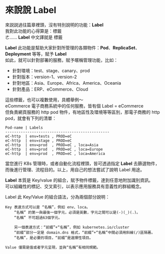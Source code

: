 # 來說說 Label

來説説過往篇章裡頭，沒有特別說明的功能：**Label**  
我對此功能的心得算是：標籤  
ㄜ...... **Label** 中文譯就是 標籤

**Label** 此功能是幫助大家針對所管理的各類物件：**Pod**、**ReplicaSet**、**Deployment** 等等，賦予 **Label**  
如此，就可以針對部署的服務，賦予暱稱管理功能，比如：

* 針對環境：test、stage、canary、prod
* 針對版本：version-1、version-2
* 針對地區：Asia、Europe、Africa、America、Oceania
* 針對產品：ERP、eCommerce、Cloud

這些標籤，也可以複數使用，具體舉例～  
eCommerce 電子商務系統中的任何服務，皆有個 Label = eCommerce  
但負責網頁服務的 http pod 物件，有地區性及環境等等區別，那電子商務的 http pod，就會有下列的清單：

```text
Pod-name | Labels
-----------------------------------------------
eC-http  | env=tests , PROD=eC
eC-http  | env=stage , PROD=eC
eC-http  | env=prod  , PROD=eC , loca=Asia
eC-http  | env=prod  , PROD=eC , loca=Europe
eC-http  | env=prod  , PROD=eC , loca=America

```

當您進行 K8s 管理時，或者自動化流程裡頭，皆可透過指定 **Label** 去篩選物件，而後進行管理、流程目的。以上，用自己的想法嘗試了說明 Label 用途。

**Label** 本質是 Key/value 的組合，賦予物件標籤，達到任意地附加識別資訊。  
可以組織性的標記、交叉索引，以表示應用服務具有意義性的群組概念。

Label 此 Key/Value 的組合語法，分為兩個部分說明：

```text
Key 表達方式可以是 “名稱”，例如 env、loca。
    “名稱” 的第一與最後一個字元，必須是英數，字元之間可以是(-)(_)(.)。
    “名稱” 不可超過63個字元。
    
    另一個表達方式：“前綴”+“名稱”，例如 kubernetes.io/cluster
    “前綴”部分一定是 domain.dns 格式，“前綴”+“名稱”中間必須用斜線(/)區隔著。
    “名稱”，是必要的項目，“前綴”是選擇性項目。

Value 僅需是值或者字元呈現，並與“名稱”有相同規範。

```

